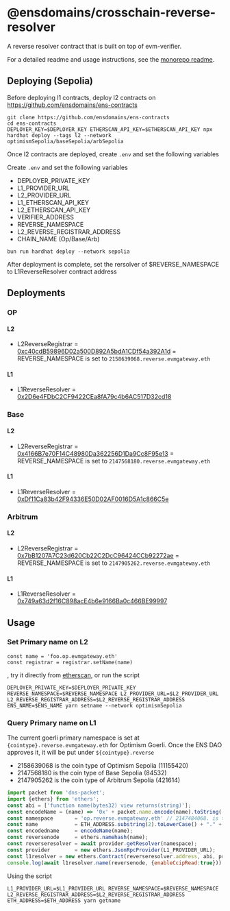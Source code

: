 # @ensdomains/crosschain-reverse-resolver

A reverse resolver contract that is built on top of evm-verifier.

For a detailed readme and usage instructions, see the [monorepo readme](https://github.com/ensdomains/evmgateway/tree/main).


## Deploying (Sepolia)

Before deploying l1 contracts, deploy l2 contracts on https://github.com/ensdomains/ens-contracts

```
git clone https://github.com/ensdomains/ens-contracts
cd ens-contracts
DEPLOYER_KEY=$DEPLOYER_KEY ETHERSCAN_API_KEY=$ETHERSCAN_API_KEY npx hardhat deploy --tags l2 --network optimismSepolia/baseSepolia/arbSepolia
```

Once l2 contracts are deployed, create `.env` and set the following variables

Create `.env` and set the following variables

- DEPLOYER_PRIVATE_KEY
- L1_PROVIDER_URL
- L2_PROVIDER_URL
- L1_ETHERSCAN_API_KEY
- L2_ETHERSCAN_API_KEY
- VERIFIER_ADDRESS
- REVERSE_NAMESPACE
- L2_REVERSE_REGISTRAR_ADDRESS
- CHAIN_NAME (Op/Base/Arb)
```
bun run hardhat deploy --network sepolia
```

After deployment is complete, set the rersolver of $REVERSE_NAMESPACE to L1ReverseResolver contract address

## Deployments

### OP
#### L2
- L2ReverseRegistrar = [0xc40cdB59896D02a500D892A5bdA1CDf54a392A1d](https://sepolia-optimism.etherscan.io/address/0xc40cdB59896D02a500D892A5bdA1CDf54a392A1d#code
) = REVERSE_NAMESPACE is set to `2158639068.reverse.evmgateway.eth`
#### L1
- L1ReverseResolver = [0x2D6e4FDbC2CF9422CEa8fA79c4b6AC517D32cd18](https://sepolia.etherscan.io/address/0x2D6e4FDbC2CF9422CEa8fA79c4b6AC517D32cd18#code)

### Base

#### L2
- L2ReverseRegistrar = [0x4166B7e70F14C48980Da362256D1Da9Cc8F95e13](https://sepolia.basescan.org/address/0x4166B7e70F14C48980Da362256D1Da9Cc8F95e13#code) = REVERSE_NAMESPACE is set to `2147568180.reverse.evmgateway.eth`
#### L1
- L1ReverseResolver = [0xDf11Ca83b42F94336E50D02AF0016D5A1c866C5e](https://sepolia.etherscan.io/address/0xDf11Ca83b42F94336E50D02AF0016D5A1c866C5e#code)

### Arbitrum

#### L2
- L2ReverseRegistrar = [0x7bB1207A7C23d620Cb22C2DcC96424CCb92272ae](https://api-sepolia.arbiscan.io/address/0x7bB1207A7C23d620Cb22C2DcC96424CCb92272ae#code
) = REVERSE_NAMESPACE is set to `2147905262.reverse.evmgateway.eth`
#### L1
- L1ReverseResolver = [0x749a63d2f16C898acE4b6e9166Ba0c466BE99997](https://sepolia.etherscan.io/address/0x749a63d2f16C898acE4b6e9166Ba0c466BE99997#code)

## Usage

### Set Primary name on L2

```
const name = 'foo.op.evmgateway.eth'
const registrar = registrar.setName(name)
```

, try it directly from [etherscan](https://goerli.etherscan.io/address/0xeEB5832Ea8732f7EF06d468E40F562c9D7347795), or run the script
```
DEPLOYER_PRIVATE_KEY=$DEPLOYER_PRIVATE_KEY REVERSE_NAMESPACE=$REVERSE_NAMESPACE L2_PROVIDER_URL=$L2_PROVIDER_URL L2_REVERSE_REGISTRAR_ADDRESS=$L2_REVERSE_REGISTRAR_ADDRESS ENS_NAME=$ENS_NAME yarn setname --network optimismSepolia
```

### Query Primary name on L1

The current goerli primary namespace is set at `{cointype}.reverse.evmgateway.eth` for Optimism Goerli. Once the ENS DAO approves it, it will be put under `${cointype}.reverse`

- 2158639068 is the coin type of Optimism Sepolia (11155420)
- 2147568180 is the coin type of Base Sepolia (84532)
- 2147905262 is the coin type of Arbitrum Sepolia (421614)

```js
import packet from 'dns-packet';
import {ethers} from 'ethers';
const abi = ['function name(bytes32) view returns(string)'];
const encodeName = (name) => '0x' + packet.name.encode(name).toString('hex')
const namespace       = 'op.reverse.evmgateway.eth' // 2147484068. is the coinType of Optimism Goerli (420)
const name            = ETH_ADDRESS.substring(2).toLowerCase() + "." + namespace
const encodedname     = encodeName(name);
const reversenode     = ethers.namehash(name);
const reverseresolver = await provider.getResolver(namespace);
const provider        = new ethers.JsonRpcProvider(L1_PROVIDER_URL);
const l1resolver = new ethers.Contract(reverseresolver.address, abi, provider);
console.log(await l1resolver.name(reversenode, {enableCcipRead:true}))
```

Using the script

```
L1_PROVIDER_URL=$L1_PROVIDER_URL REVERSE_NAMESPACE=$REVERSE_NAMESPACE L2_REVERSE_REGISTRAR_ADDRESS=$L2_REVERSE_REGISTRAR_ADDRESS ETH_ADDRESS=$ETH_ADDRESS yarn getname
```
